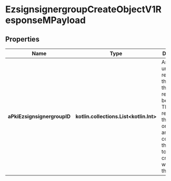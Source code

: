 
# EzsignsignergroupCreateObjectV1ResponseMPayload

## Properties
| Name | Type | Description | Notes |
| ------------ | ------------- | ------------- | ------------- |
| **aPkiEzsignsignergroupID** | **kotlin.collections.List&lt;kotlin.Int&gt;** | An array of unique IDs representing the object that were requested to be created.  They are returned in the same order as the array containing the objects to be created that was sent in the request. |  |




